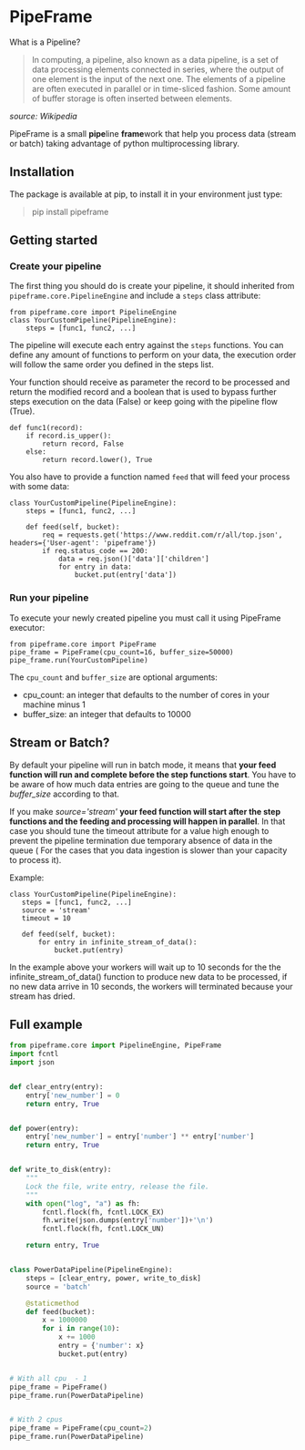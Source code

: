 # PipeFrame
What is a Pipeline? 

> In computing, a pipeline, also known as a data pipeline, is a set of data processing elements connected in series, where the output of one element is the input of the next one. The elements of a pipeline are often executed in parallel or in time-sliced fashion. Some amount of buffer storage is often inserted between elements.

_source: Wikipedia_

PipeFrame is a small **pipe**line **frame**work that help you process data (stream or batch) taking advantage of python multiprocessing library.

## Installation

The package is available at pip, to install it in your environment just type:

 > pip install pipeframe

## Getting started

### Create your pipeline
The first thing you should do is create your pipeline, it should inherited from `pipeframe.core.PipelineEngine`
and include a `steps` class attribute:

```python3
from pipeframe.core import PipelineEngine
class YourCustomPipeline(PipelineEngine):
    steps = [func1, func2, ...]
```

The pipeline will execute each entry against the `steps` functions. You can 
define any amount of functions to perform on your data, the execution order
will follow the same order you defined in the steps list.

Your function should receive as parameter the record to be processed and return
the modified record and a boolean that is used to bypass further steps execution
on the data (False) or keep going with the pipeline flow (True).

```python3
def func1(record):
    if record.is_upper():
        return record, False
    else:
        return record.lower(), True 
```

You also have to provide a function named `feed` that will feed your process with some data:

```python3
class YourCustomPipeline(PipelineEngine):
    steps = [func1, func2, ...]

    def feed(self, bucket):
        req = requests.get('https://www.reddit.com/r/all/top.json', headers={'User-agent': 'pipeframe'})
        if req.status_code == 200:
            data = req.json()['data']['children']
            for entry in data:
                bucket.put(entry['data'])
```

### Run your pipeline

To execute your newly created pipeline you must call it using PipeFrame executor:

```python3
from pipeframe.core import PipeFrame
pipe_frame = PipeFrame(cpu_count=16, buffer_size=50000)
pipe_frame.run(YourCustomPipeline)
```

The `cpu_count` and `buffer_size` are optional arguments:

 - cpu_count: an integer that defaults to the number of cores in your machine minus 1
 - buffer_size: an integer that defaults to 10000 
 
 ## Stream or Batch?
 
 By default your pipeline will run in batch mode, it means that **your feed function will run and complete before the step
 functions start**. You have to be aware of how much data entries are going to the queue and tune the _buffer_size_ 
 according to that.
 
 If you make _source='stream'_ **your feed function will start after the step functions and the feeding and processing
 will happen in parallel**. In that case you should tune the timeout attribute for a value high enough to prevent the
 pipeline termination due temporary absence of data in the queue ( For the cases that you data ingestion is slower than 
 your capacity to process it). 
 
 Example:
 
 ```python3
class YourCustomPipeline(PipelineEngine):
    steps = [func1, func2, ...]
    source = 'stream'
    timeout = 10 

    def feed(self, bucket):
        for entry in infinite_stream_of_data():
            bucket.put(entry)
```

In the example above your workers will wait up to 10 seconds for the the infinite_stream_of_data() function to produce 
new data to be processed, if no new data arrive in 10 seconds, the workers will terminated because your stream has dried.

## Full example

```python 
from pipeframe.core import PipelineEngine, PipeFrame
import fcntl
import json


def clear_entry(entry):
    entry['new_number'] = 0
    return entry, True


def power(entry):
    entry['new_number'] = entry['number'] ** entry['number']
    return entry, True


def write_to_disk(entry):
    """
    Lock the file, write entry, release the file.
    """
    with open("log", "a") as fh:
        fcntl.flock(fh, fcntl.LOCK_EX)
        fh.write(json.dumps(entry['number'])+'\n')
        fcntl.flock(fh, fcntl.LOCK_UN)

    return entry, True


class PowerDataPipeline(PipelineEngine):
    steps = [clear_entry, power, write_to_disk]
    source = 'batch'

    @staticmethod
    def feed(bucket):
        x = 1000000
        for i in range(10):
            x += 1000
            entry = {'number': x}
            bucket.put(entry)


# With all cpu  - 1
pipe_frame = PipeFrame()
pipe_frame.run(PowerDataPipeline)


# With 2 cpus
pipe_frame = PipeFrame(cpu_count=2)
pipe_frame.run(PowerDataPipeline)
```
